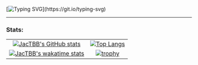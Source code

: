 [![Typing SVG](https://readme-typing-svg.demolab.com?font=Fira+Code&duration=2000&pause=500&color=001FD4&multiline=true&width=435&lines=Hi%2C+I+am+JacTBB!;A+software+engineer+in+the+making.)](https://git.io/typing-svg)

___

### Stats:
|  |  |
|:----------------------------:|:----------------------------:|
| [![JacTBB's GitHub stats](https://github-readme-stats.vercel.app/api?username=jactbb&count_private=true&show_icons=true&theme=onedark)](https://github.com/anuraghazra/github-readme-stats) | [![Top Langs](https://github-readme-stats.vercel.app/api/top-langs/?username=jactbb&layout=compact&langs_count=6&theme=onedark)](https://github.com/anuraghazra/github-readme-stats) |
| [![JacTBB's wakatime stats](https://github-readme-stats.vercel.app/api/wakatime?username=jactbb&theme=onedark&langs_count=10)](https://github.com/anuraghazra/github-readme-stats) | [![trophy](https://github-profile-trophy.vercel.app/?username=jactbb&theme=onedark&column=3)](https://github.com/ryo-ma/github-profile-trophy) |
